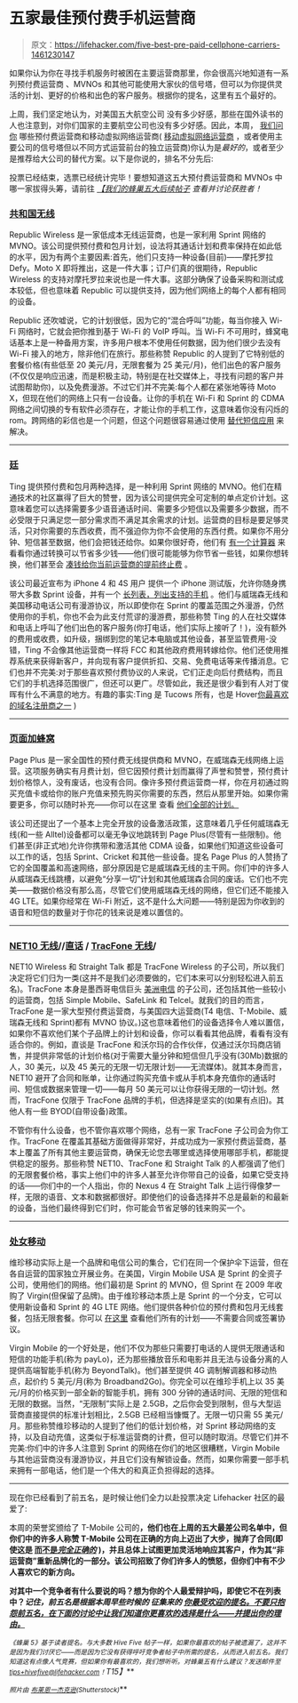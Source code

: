 # 五家最佳预付费手机运营商

> 原文：<https://lifehacker.com/five-best-pre-paid-cellphone-carriers-1461230147>

如果你认为你在寻找手机服务时被困在主要运营商那里，你会很高兴地知道有一系列预付费运营商 、MVNOs 和其他可能使用大家伙的信号塔，但可以为你提供灵活的计划、更好的价格和出色的客户服务。根据你的提名，这里有五个最好的。



上周，我们坚定地认为，对美国五大航空公司 没有多少好感，那些在国外读书的人也注意到，对你们国家的主要航空公司也没有多少好感。因此，本周， [我们问你](http://lifehacker.com/whats-the-best-pre-paid-cellphone-carrier-1460060935) 哪些预付费运营商和移动虚拟网络运营商( [移动虚拟网络运营商](http://en.wikipedia.org/wiki/Mobile_virtual_network_operator) ，或者使用主要公司的信号塔但以不同方式运营前台的独立运营商)你认为是*最好的*，或者至少是推荐给大公司的替代方案。以下是你说的，排名不分先后:

投票已经结束，选票已经统计完毕！要想知道这五大预付费运营商和 MVNOs 中哪一家拔得头筹，请前往 [*【我们的蜂巢五大后续帖子*](https://lifehacker.com/most-popular-pre-paid-cellphone-carrier-republic-wirel-1463078932) *查看并讨论获胜者！*

### [共和国无线](https://republicwireless.com/)

Republic Wireless 是一家低成本无线运营商，也是一家利用 Sprint 网络的 MVNO。该公司提供预付费和包月计划，设法将其通话计划和费率保持在如此低的水平，因为有两个主要因素:首先，他们只支持一种设备(目前)——摩托罗拉 Defy。Moto X 即将推出，这是一件大事；订户们真的很期待，Republic Wireless 的支持对摩托罗拉来说也是一件大事。这部分确保了设备采购和测试成本较低，但也意味着 Republic 可以提供支持，因为他们网络上的每个人都有相同的设备。

Republic 还吹嘘说，它的计划很低，因为它的“混合呼叫”功能，每当你接入 Wi-Fi 网络时，它就会把你推到基于 Wi-Fi 的 VoIP 呼叫。当 Wi-Fi 不可用时，蜂窝电话基本上是一种备用方案，许多用户根本不使用任何数据，因为他们很少去没有 Wi-Fi 接入的地方，除非他们在旅行。那些称赞 Republic 的人提到了它特别低的套餐价格(有些低至 20 美元/月，无限套餐为 25 美元/月)，他们出色的客户服务(不仅仅是响应迅速，而是积极主动，特别是在社交媒体上，寻找有问题的客户并试图帮助你)，以及免费漫游。不过它们并不完美:每个人都在紧张地等待 Moto X，但现在他们的网络上只有一台设备。让你的手机在 Wi-Fi 和 Sprint 的 CDMA 网络之间切换的专有软件必须存在，才能让你的手机工作，这意味着你没有闪烁的 rom。跨网络的彩信也是一个问题，但这个问题很容易通过使用 [替代短信应用](https://lifehacker.com/five-best-alternative-texting-apps-1229634486) 来解决。

* * *

### [廷](http://ting.com/)

Ting 提供预付费和包月两种选择，是一种利用 Sprint 网络的 MVNO。他们在精通技术的社区赢得了巨大的赞誉，因为该公司提供完全可定制的单点定价计划。这意味着您可以选择需要多少语音通话时间、需要多少短信以及需要多少数据，而不必受限于只满足您一部分需求而不满足其余需求的计划。运营商的目标是要足够灵活，只对你需要的东西收费，而不强迫你为你不会使用的东西付费。如果你不用分钟、短信甚至数据，他们会把钱还给你。如果你很好奇，他们有 [有一个计算器](https://ting.com/calculator) 来看看你通过转换可以节省多少钱——他们很可能能够为你节省一些钱，如果你想转换，他们甚至会 [凑钱给你当前运营商的提前终止费](https://lifehacker.com/mobile-carrier-ting-announced-its-new-etf-relief-progra-1293214827) 。

该公司最近宣布为 iPhone 4 和 4S 用户 提供一个 iPhone 测试版，允许你随身携带大多数 Sprint 设备，并有一个 [长列表，列出支持的手机](https://help.ting.com/entries/22567167-BYOD-Supported-Devices-Whitelist-) 。他们与威瑞森无线和美国移动电话公司有漫游协议，所以即使你在 Sprint 的覆盖范围之外漫游，仍然使用你的手机，你也不会为此支付荒谬的漫游费，那些称赞 Ting 的人在社交媒体和电话上呼叫了他们出色的客户服务(你打电话，他们实际上接听了！)，没有额外的费用或收费，如升级，捆绑到您的笔记本电脑或其他设备，甚至监管费用-没错，Ting 不会像其他运营商一样将 FCC 和其他政府费用转嫁给你。他们还使用推荐系统来获得新客户，并向现有客户提供折扣、交易、免费电话等来传播消息。它们也并不完美:对于那些喜欢预付费协议的人来说，它们正走向后付费结构，而且它们的手机选择范围很广，但还可以更广。尽管如此，我还是很少看到有人对丁俊晖有什么不满意的地方。有趣的事实:Ting 是 Tucows 所有，也是 Hover[你最喜欢的域名注册商之一](http://lifehacker.com/five-best-domain-name-registrars-5943452) )

* * *

### [页面加蜂窝](https://www.pagepluscellular.com/)

Page Plus 是一家全国性的预付费无线提供商和 MVNO，在威瑞森无线网络上运营。这项服务确实有月费计划，但它因预付费计划而赢得了声誉和赞誉，预付费计划价格惊人，没有废话，也没有合同。像许多预付费运营商一样，你在月初通过购买充值卡或给你的账户充值来预先购买你需要的东西，然后从那里开始。如果你需要更多，你可以随时补充——你可以在这里 查看 [他们全部的计划。](https://www.pagepluscellular.com/plans/)

该公司还提出了一个基本上完全开放的设备激活政策，这意味着几乎任何威瑞森无线(和一些 Alltel)设备都可以毫无争议地跳转到 Page Plus(尽管有一些限制)。他们甚至(非正式地)允许你携带和激活其他 CDMA 设备，如果他们知道这些设备可以工作的话，包括 Sprint、Cricket 和其他一些设备。提名 Page Plus 的人赞扬了它的全国覆盖和高速网络，部分原因是它是威瑞森无线的主干网。你们中的许多人从威瑞森无线跳槽，以避免“分享一切”计划和其他威瑞森合同的废话。它们也不完美——数据价格没有那么高，尽管它们使用威瑞森无线的网络，但它们还不能接入 4G LTE。如果你经常在 Wi-Fi 附近，这不是什么大问题——特别是因为你收到的语音和短信的数量对于你花的钱来说是难以置信的。

* * *

### [NET10 无线](http://www.net10wireless.com/)//[直话](http://www.straighttalk.com) / [TracFone 无线](http://www.tracfone.com)/

NET10 Wireless 和 Straight Talk 都是 TracFone Wireless 的子公司，所以我们决定将它们归为一类(这并不是我们必须要做的，它们本来可以分别轻松进入前五名)。TracFone 本身是墨西哥电信巨头 [美洲电信](http://www.americamovil.com/amx/en/) 的子公司，还包括其他一些较小的运营商，包括 Simple Mobile、SafeLink 和 Telcel。就我们的目的而言，TracFone 是一家大型预付费运营商，与美国四大运营商(T4 电信、T-Mobile、威瑞森无线和 Sprint)都有 MVNO 协议。)这也意味着他们的设备选择令人难以置信，如果你不喜欢他们某个子品牌上的计划和设备，你可以看看其他品牌，看看有没有适合你的。例如，直谈是 TracFone 和沃尔玛的合作伙伴，仅通过沃尔玛商店销售，并提供非常低的计划价格(对于需要大量分钟和短信但几乎没有(30Mb)数据的人，30 美元，以及 45 美元的无限一切无限计划——无流媒体)。就其本身而言，NET10 避开了合同和账单，让你通过购买充值卡或从手机本身充值你的通话时间、短信或数据来管理一切——每月 50 美元可以让你获得无限的一切计划。然而，TracFone 仅限于 TracFone 品牌的手机，但选择是坚实的(如果有点旧)。其他人有一些 BYOD(自带设备)政策。

不管你有什么设备，也不管你喜欢哪个网络，总有一家 TracFone 子公司会为你工作。TracFone 在覆盖其基础方面做得非常好，并成功成为一家预付费运营商，基本上覆盖了所有其他主要运营商，确保无论您去哪里或选择使用哪部手机，都能提供稳定的服务。那些称赞 NET10、TracFone 和 Straight Talk 的人都强调了他们的无限套餐价格，事实上他们中的许多人甚至允许你带自己的设备，如果它受支持的话——你们中的一个人指出，你的 Nexus 4 在 Straight Talk 上运行得像梦一样，无限的语音、文本和数据都很好。即使他们的设备选择并不总是最新的和最新的设备，当他们最终得到它们时，你可能会节省足够的钱来购买一个。

* * *

### [处女移动](http://www.virginmobileusa.com/)

维珍移动实际上是一个品牌和电信公司的集合，它们在同一个保护伞下运营，但在各自运营的国家独立开展业务。在美国，Virgin Mobile USA 是 Sprint 的全资子公司，使用他们的网络。他们最初是 Sprint 的 MVNO，但 Sprint 在 2009 年收购了 Virgin(但保留了品牌)。由于维珍移动本质上是 Sprint 的一个分支，它可以使用新设备和 Sprint 的 4G LTE 网络。他们提供各种价位的预付费和包月无线套餐，包括无限套餐。你可以 [在这里](http://www.virginmobileusa.com/cell-phone-plans/) 查看他们所有的计划——不需要合同或签署协议。

Virgin Mobile 的一个好处是，他们不仅为那些只需要打电话的人提供无限通话和短信的功能手机(称为 payLo)，还为那些播放音乐和电影并且无法与设备分离的人提供高端智能手机(称为 BeyondTalk)。他们甚至提供 4G 调制解调器和移动热点，起价约 5 美元/月(称为 Broadband2Go)。你完全可以在维珍手机上以 35 美元/月的价格买到一部全新的智能手机，拥有 300 分钟的通话时间、无限的短信和无限的数据。当然，“无限制”实际上是 2.5GB，之后你会受到限制，但与大型运营商直接提供的标准计划相比，2.5GB 已经相当慷慨了。无限一切只需 55 美元/月。那些称赞维珍移动的人提到了他们的低计划价格，对 Sprint 移动网络的支持，以及自动充值，这类似于标准运营商的计费，但可以随时取消。尽管它们并不完美:你们中的许多人注意到 Sprint 的网络在你们的地区很糟糕，Virgin Mobile 与其他运营商没有漫游协议，并且它们没有解锁设备。然而，如果你需要一部手机来拥有一部电话，他们是一个伟大的和真正负担得起的选择。

* * *

现在你已经看到了前五名，是时候让他们全力以赴投票决定 Lifehacker 社区的最爱了:

本周的荣誉奖颁给了 T-Mobile 公司的[](http://www.t-mobile.com/)**，他们也在上周的五大最差公司名单中，但你们中的许多人称赞 T-Mobile 公司在正确的方向上迈出了大步，抛弃了合同(即使这是 [而不是*完全正确的*](http://consumerist.com/2013/04/26/washington-state-ag-to-t-mobile-not-so-fast-with-that-no-contract-advertising/) )，并且总体上试图更加灵活地响应其客户，作为其“非运营商”重新品牌化的一部分。该公司招致了你们许多人的愤怒，但你们中有不少人喜欢它的新方向。**

**对其中一个竞争者有什么要说的吗？想为你的个人最爱辩护吗，即使它不在列表中？*记住，前五名是根据本周早些时候的* *征集来的* [*你最受欢迎的提名。不要只抱怨前五名，在下面的讨论中让我们知道你更喜欢的选择是什么——并提出你的理由。*](http://lifehacker.com/whats-the-best-pre-paid-cellphone-carrier-1460060935)**

***<small>《蜂巢 5》基于读者提名。与大多数 Hive Five 帖子一样，如果你最喜欢的帖子被遗漏了，这并不是因为我们讨厌它——而是因为它没有获得呼吁竞争者帖子中所需的提名，从而进入前五名。我们知道这有点像人气竞赛，但如果你有最喜欢的，我们想听听。对蜂巢五有什么建议？发送邮件至</small>*[*<small>tips+hivefive@lifehacker.com</small>*](mailto:tips+hivefive@lifehacker.com)*<small>！</small>T15】***

***<small>照片由</small>* [*<small>布莱恩一杰克逊</small>*](http://www.shutterstock.com/pic.mhtml?id=82832002&src=id)*<small>(Shutterstock)</small>***